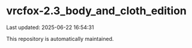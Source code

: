 # vrcfox-2.3_body_and_cloth_edition

Last updated: 2025-06-22 16:54:31

This repository is automatically maintained.
